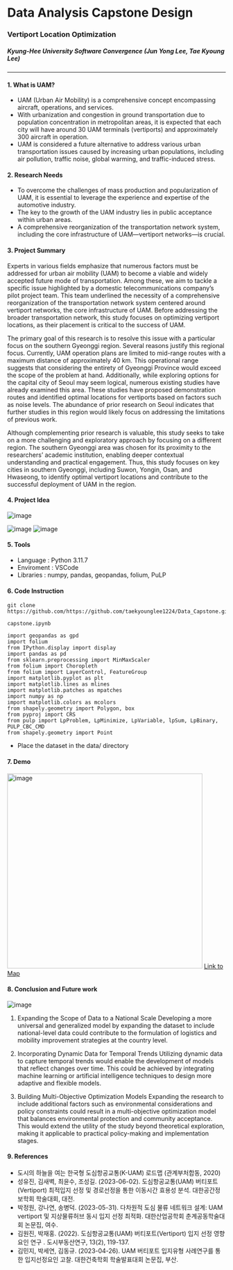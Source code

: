 # Data Analysis Capstone Design


### Vertiport Location Optimization
##### Kyung-Hee University Software Convergence (Jun Yong Lee, Tae Kyoung Lee)
------------------------------------------------------------------------------
#### 1. What is UAM?
- UAM (Urban Air Mobility) is a comprehensive concept encompassing aircraft, operations, and services.
- With urbanization and congestion in ground transportation due to population concentration in metropolitan areas, it is expected that each city will have around 30 UAM terminals (vertiports) and approximately 300 aircraft in operation.
- UAM is considered a future alternative to address various urban transportation issues caused by increasing urban populations, including air pollution, traffic noise, global warming, and traffic-induced stress.

#### 2. Research Needs
- To overcome the challenges of mass production and popularization of UAM, it is essential to leverage the experience and expertise of the automotive industry.
- The key to the growth of the UAM industry lies in public acceptance within urban areas.
- A comprehensive reorganization of the transportation network system, including the core infrastructure of UAM—vertiport networks—is crucial.
  
#### 3. Project Summary

Experts in various fields emphasize that numerous factors must be addressed for urban air mobility (UAM) to become a viable and widely accepted future mode of transportation. Among these, we aim to tackle a specific issue highlighted by a domestic telecommunications company’s pilot project team. This team underlined the necessity of a comprehensive reorganization of the transportation network system centered around vertiport networks, the core infrastructure of UAM. Before addressing the broader transportation network, this study focuses on optimizing vertiport locations, as their placement is critical to the success of UAM.

The primary goal of this research is to resolve this issue with a particular focus on the southern Gyeonggi region. Several reasons justify this regional focus. Currently, UAM operation plans are limited to mid-range routes with a maximum distance of approximately 40 km. This operational range suggests that considering the entirety of Gyeonggi Province would exceed the scope of the problem at hand. Additionally, while exploring options for the capital city of Seoul may seem logical, numerous existing studies have already examined this area. These studies have proposed demonstration routes and identified optimal locations for vertiports based on factors such as noise levels. The abundance of prior research on Seoul indicates that further studies in this region would likely focus on addressing the limitations of previous work.

Although complementing prior research is valuable, this study seeks to take on a more challenging and exploratory approach by focusing on a different region. The southern Gyeonggi area was chosen for its proximity to the researchers’ academic institution, enabling deeper contextual understanding and practical engagement. Thus, this study focuses on key cities in southern Gyeonggi, including Suwon, Yongin, Osan, and Hwaseong, to identify optimal vertiport locations and contribute to the successful deployment of UAM in the region.

#### 4. Project Idea
![image](https://github.com/user-attachments/assets/79e69214-8971-4088-9471-6dcabaeb0a1e)

![image](https://github.com/user-attachments/assets/182d6d62-3574-4390-b966-488b09086b1c)
![image](https://github.com/user-attachments/assets/76728de8-3937-40a3-a16e-563a6322c569)

#### 5. Tools
- Language : Python 3.11.7
- Enviroment : VSCode
- Libraries : numpy, pandas, geopandas, folium, PuLP


#### 6. Code Instruction
```
git clone https://github.com/https://github.com/taekyounglee1224/Data_Capstone.git
```
```
capstone.ipynb
```
```
import geopandas as gpd
import folium
from IPython.display import display
import pandas as pd
from sklearn.preprocessing import MinMaxScaler
from folium import Choropleth
from folium import LayerControl, FeatureGroup
import matplotlib.pyplot as plt
import matplotlib.lines as mlines
import matplotlib.patches as mpatches
import numpy as np
import matplotlib.colors as mcolors
from shapely.geometry import Polygon, box
from pyproj import CRS
from pulp import LpProblem, LpMinimize, LpVariable, lpSum, LpBinary, PULP_CBC_CMD
from shapely.geometry import Point
```

- Place the dataset in the data/ directory



#### 7. Demo

<img width="450" alt="image" src="https://github.com/user-attachments/assets/fe901b1d-2bee-4ddc-932b-fc7fce2bc15a">
<a href = "file:///Users/taekyounglee/Documents/projects/DA_Capstone/vertiport_map.html">Link to Map</a>


#### 8. Conclusion and Future work

![image](https://github.com/user-attachments/assets/e620377b-e48b-4bf6-838f-03660d88251c)

1. Expanding the Scope of Data to a National Scale
Developing a more universal and generalized model by expanding the dataset to include national-level data could contribute to the formulation of logistics and mobility improvement strategies at the country level.

2. Incorporating Dynamic Data for Temporal Trends
Utilizing dynamic data to capture temporal trends would enable the development of models that reflect changes over time. This could be achieved by integrating machine learning or artificial intelligence techniques to design more adaptive and flexible models.

3. Building Multi-Objective Optimization Models
Expanding the research to include additional factors such as environmental considerations and policy constraints could result in a multi-objective optimization model that balances environmental protection and community acceptance. This would extend the utility of the study beyond theoretical exploration, making it applicable to practical policy-making and implementation stages.



#### 9. References
- 도시의 하늘을 여는 한국형 도심항공교통(K-UAM) 로드맵 (관계부처합동, 2020)
- 성유진, 김새벽, 최윤수, 조성길. (2023-06-02). 도심항공교통(UAM) 버티포트(Vertiport) 최적입지 선정 및 경로선정을 통한 이동시간 효용성 분석. 대한공간정보학회 학술대회, 대전.
- 박정원, 강나연, 송병덕. (2023-05-31). 다차원적 도심 물류 네트워크 설계: UAM vertiport 및 지상물류허브 동시 입지 선정 최적화. 대한산업공학회 춘계공동학술대회 논문집, 여수.
- 김원진, 박재홍. (2022). 도심항공교통(UAM) 버티포트(Vertiport) 입지 선정 영향요인 연구 . 도시부동산연구, 13(2), 119-137.
- 김민지, 박세연, 김동규. (2023-04-26). UAM 버티포트 입지유형 사례연구를 통한 입지선정요인 고찰. 대한건축학회 학술발표대회 논문집, 부산.

